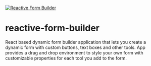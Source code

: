 [![Reactive Form Builder](https://img.shields.io/badge/Reactive%20Form%20Builder-Under_Development-yellow.svg)](https://github.com/sudheeshcm/reactive-form-builder)
# reactive-form-builder
React based dynamic form builder application that lets you create a dynamic form with custom buttons, text boxes and other tools. App provides a drag and drop environment to style your own form with customizable properties for each tool you add to the form.
